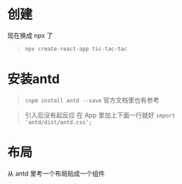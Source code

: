 <!--
 * @Author: jonty
 * @Date: 2022-02-15 20:00:38
 * @LastEditTime: 2022-02-15 20:34:26
 * @Description: 
 * @Reference: 
 * @FilePath: \in100days\README.md
-->
# 创建

现在换成 npx 了
> `npx create-react-app tic-tac-tac`

# 安装antd
> `cnpm install antd --save`
官方文档里也有参考 

> 引入后没有起反应 在 App 里加上下面一行就好
> `import 'antd/dist/antd.css';`

# 布局

从 antd 里考一个布局贴成一个组件
